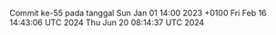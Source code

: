 Commit ke-55 pada tanggal Sun Jan 01 14:00 2023 +0100
Fri Feb 16 14:43:06 UTC 2024
Thu Jun 20 08:14:37 UTC 2024
